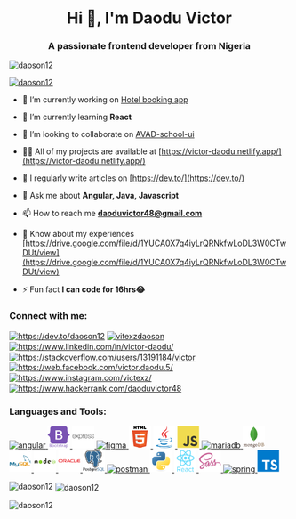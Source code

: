 <h1 align="center">Hi 👋, I'm Daodu Victor</h1>
<h3 align="center">A passionate frontend developer from Nigeria</h3>

<p align="left"> <img src="https://komarev.com/ghpvc/?username=daoson12&label=Profile%20views&color=0e75b6&style=flat" alt="daoson12" /> </p>

<p align="left"> <a href="https://github.com/ryo-ma/github-profile-trophy"><img src="https://github-profile-trophy.vercel.app/?username=daoson12" alt="daoson12" /></a> </p>

- 🔭 I’m currently working on [Hotel booking app](https://github.com/daoson12/Hostel-Booking-app)

- 🌱 I’m currently learning **React**

- 👯 I’m looking to collaborate on [AVAD-school-ui](https://github.com/daoson12/AVAD-school-ui)

- 👨‍💻 All of my projects are available at [https://victor-daodu.netlify.app/](https://victor-daodu.netlify.app/)

- 📝 I regularly write articles on [https://dev.to/](https://dev.to/)

- 💬 Ask me about **Angular, Java, Javascript**

- 📫 How to reach me **daoduvictor48@gmail.com**

- 📄 Know about my experiences [https://drive.google.com/file/d/1YUCA0X7q4iyLrQRNkfwLoDL3W0CTwDUt/view](https://drive.google.com/file/d/1YUCA0X7q4iyLrQRNkfwLoDL3W0CTwDUt/view)

- ⚡ Fun fact **I can code for 16hrs😂**

<h3 align="left">Connect with me:</h3>
<p align="left">
<a href="https://dev.to/https://dev.to/daoson12" target="blank"><img align="center" src="https://raw.githubusercontent.com/rahuldkjain/github-profile-readme-generator/master/src/images/icons/Social/devto.svg" alt="https://dev.to/daoson12" height="30" width="40" /></a>
<a href="https://twitter.com/vitexzdaoson" target="blank"><img align="center" src="https://raw.githubusercontent.com/rahuldkjain/github-profile-readme-generator/master/src/images/icons/Social/twitter.svg" alt="vitexzdaoson" height="30" width="40" /></a>
<a href="https://linkedin.com/in/https://www.linkedin.com/in/victor-daodu/" target="blank"><img align="center" src="https://raw.githubusercontent.com/rahuldkjain/github-profile-readme-generator/master/src/images/icons/Social/linked-in-alt.svg" alt="https://www.linkedin.com/in/victor-daodu/" height="30" width="40" /></a>
<a href="https://stackoverflow.com/users/https://stackoverflow.com/users/13191184/victor" target="blank"><img align="center" src="https://raw.githubusercontent.com/rahuldkjain/github-profile-readme-generator/master/src/images/icons/Social/stack-overflow.svg" alt="https://stackoverflow.com/users/13191184/victor" height="30" width="40" /></a>
<a href="https://fb.com/https://web.facebook.com/victor.daodu.5/" target="blank"><img align="center" src="https://raw.githubusercontent.com/rahuldkjain/github-profile-readme-generator/master/src/images/icons/Social/facebook.svg" alt="https://web.facebook.com/victor.daodu.5/" height="30" width="40" /></a>
<a href="https://instagram.com/https://www.instagram.com/victexz/" target="blank"><img align="center" src="https://raw.githubusercontent.com/rahuldkjain/github-profile-readme-generator/master/src/images/icons/Social/instagram.svg" alt="https://www.instagram.com/victexz/" height="30" width="40" /></a>
<a href="https://www.hackerrank.com/https://www.hackerrank.com/daoduvictor48" target="blank"><img align="center" src="https://raw.githubusercontent.com/rahuldkjain/github-profile-readme-generator/master/src/images/icons/Social/hackerrank.svg" alt="https://www.hackerrank.com/daoduvictor48" height="30" width="40" /></a>
</p>


<h3 align="left">Languages and Tools:</h3>
<p align="left"> <a href="https://angular.io" target="_blank" rel="noreferrer"> <img src="https://angular.io/assets/images/logos/angular/angular.svg" alt="angular" width="40" height="40"/> </a> <a href="https://getbootstrap.com" target="_blank" rel="noreferrer"> <img src="https://raw.githubusercontent.com/devicons/devicon/master/icons/bootstrap/bootstrap-plain-wordmark.svg" alt="bootstrap" width="40" height="40"/> </a> <a href="https://expressjs.com" target="_blank" rel="noreferrer"> <img src="https://raw.githubusercontent.com/devicons/devicon/master/icons/express/express-original-wordmark.svg" alt="express" width="40" height="40"/> </a> <a href="https://www.figma.com/" target="_blank" rel="noreferrer"> <img src="https://www.vectorlogo.zone/logos/figma/figma-icon.svg" alt="figma" width="40" height="40"/> </a> <a href="https://www.w3.org/html/" target="_blank" rel="noreferrer"> <img src="https://raw.githubusercontent.com/devicons/devicon/master/icons/html5/html5-original-wordmark.svg" alt="html5" width="40" height="40"/> </a> <a href="https://www.java.com" target="_blank" rel="noreferrer"> <img src="https://raw.githubusercontent.com/devicons/devicon/master/icons/java/java-original.svg" alt="java" width="40" height="40"/> </a> <a href="https://developer.mozilla.org/en-US/docs/Web/JavaScript" target="_blank" rel="noreferrer"> <img src="https://raw.githubusercontent.com/devicons/devicon/master/icons/javascript/javascript-original.svg" alt="javascript" width="40" height="40"/> </a> <a href="https://mariadb.org/" target="_blank" rel="noreferrer"> <img src="https://www.vectorlogo.zone/logos/mariadb/mariadb-icon.svg" alt="mariadb" width="40" height="40"/> </a> <a href="https://www.mongodb.com/" target="_blank" rel="noreferrer"> <img src="https://raw.githubusercontent.com/devicons/devicon/master/icons/mongodb/mongodb-original-wordmark.svg" alt="mongodb" width="40" height="40"/> </a> <a href="https://www.mysql.com/" target="_blank" rel="noreferrer"> <img src="https://raw.githubusercontent.com/devicons/devicon/master/icons/mysql/mysql-original-wordmark.svg" alt="mysql" width="40" height="40"/> </a> <a href="https://nodejs.org" target="_blank" rel="noreferrer"> <img src="https://raw.githubusercontent.com/devicons/devicon/master/icons/nodejs/nodejs-original-wordmark.svg" alt="nodejs" width="40" height="40"/> </a> <a href="https://www.oracle.com/" target="_blank" rel="noreferrer"> <img src="https://raw.githubusercontent.com/devicons/devicon/master/icons/oracle/oracle-original.svg" alt="oracle" width="40" height="40"/> </a> <a href="https://www.postgresql.org" target="_blank" rel="noreferrer"> <img src="https://raw.githubusercontent.com/devicons/devicon/master/icons/postgresql/postgresql-original-wordmark.svg" alt="postgresql" width="40" height="40"/> </a> <a href="https://postman.com" target="_blank" rel="noreferrer"> <img src="https://www.vectorlogo.zone/logos/getpostman/getpostman-icon.svg" alt="postman" width="40" height="40"/> </a> <a href="https://www.python.org" target="_blank" rel="noreferrer"> <img src="https://raw.githubusercontent.com/devicons/devicon/master/icons/python/python-original.svg" alt="python" width="40" height="40"/> </a> <a href="https://reactjs.org/" target="_blank" rel="noreferrer"> <img src="https://raw.githubusercontent.com/devicons/devicon/master/icons/react/react-original-wordmark.svg" alt="react" width="40" height="40"/> </a> <a href="https://sass-lang.com" target="_blank" rel="noreferrer"> <img src="https://raw.githubusercontent.com/devicons/devicon/master/icons/sass/sass-original.svg" alt="sass" width="40" height="40"/> </a> <a href="https://spring.io/" target="_blank" rel="noreferrer"> <img src="https://www.vectorlogo.zone/logos/springio/springio-icon.svg" alt="spring" width="40" height="40"/> </a> <a href="https://www.typescriptlang.org/" target="_blank" rel="noreferrer"> <img src="https://raw.githubusercontent.com/devicons/devicon/master/icons/typescript/typescript-original.svg" alt="typescript" width="40" height="40"/> </a> </p>


<p><img align="left" src="https://github-readme-stats.vercel.app/api/top-langs?username=daoson12&show_icons=true&locale=en&layout=compact" alt="daoson12" /></p>


<p>&nbsp;<img align="center" src="https://github-readme-stats.vercel.app/api?username=daoson12&show_icons=true&locale=en" alt="daoson12" /></p>

<p><img align="center" src="https://github-readme-streak-stats.herokuapp.com/?user=daoson12&" alt="daoson12" /></p>
